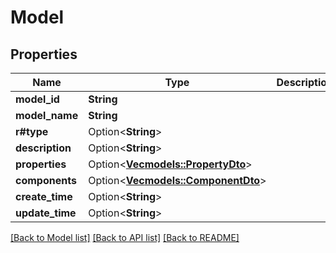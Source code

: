 # Model

## Properties

Name | Type | Description | Notes
------------ | ------------- | ------------- | -------------
**model_id** | **String** |  | 
**model_name** | **String** |  | 
**r#type** | Option<**String**> |  | [optional]
**description** | Option<**String**> |  | [optional]
**properties** | Option<[**Vec<models::PropertyDto>**](PropertyDto.md)> |  | [optional]
**components** | Option<[**Vec<models::ComponentDto>**](ComponentDto.md)> |  | [optional]
**create_time** | Option<**String**> |  | [optional]
**update_time** | Option<**String**> |  | [optional]

[[Back to Model list]](../README.md#documentation-for-models) [[Back to API list]](../README.md#documentation-for-api-endpoints) [[Back to README]](../README.md)


